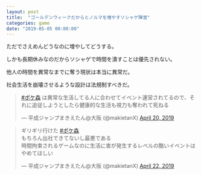 ```yaml
---
layout: post
title:  "ゴールデンウィークだからとノルマを増やすソシャゲ陣営"
categories: game
date: "2019-05-05 00:00:00"
---
```


ただでさえめんどうなのに増やしてどうする。

しかも長期休みなのだからソシャゲで時間を潰すことは優先されない。

他人の時間を異常なまでに奪う現状は本当に異常だ。

社会生活を崩壊させるような設計は法規制すべきだ。

<blockquote class="twitter-tweet"><p lang="ja" dir="ltr"><a href="https://twitter.com/hashtag/%E3%83%9D%E3%82%B1%E6%A3%AE?src=hash&amp;ref_src=twsrc%5Etfw">#ポケ森</a> は異常な生活してる人に合わせてイベント運営されてるので、それに追従しようとしたら健康的な生活も視力も奪われて死ねる</p>&mdash; 平成ジャンプまきえたん@大阪 (@makietanX) <a href="https://twitter.com/makietanX/status/1119635815674470401?ref_src=twsrc%5Etfw">April 20, 2019</a></blockquote> <script async src="https://platform.twitter.com/widgets.js" charset="utf-8"></script>

<blockquote class="twitter-tweet"><p lang="ja" dir="ltr">ギリギリ行けた <a href="https://twitter.com/hashtag/%E3%83%9D%E3%82%B1%E6%A3%AE?src=hash&amp;ref_src=twsrc%5Etfw">#ポケ森</a> <br>もちろん出社できてないし最悪である<br>時間拘束されるゲームなのに生活に害が発生するレベルの酷いイベントはやめてほしい</p>&mdash; 平成ジャンプまきえたん@大阪 (@makietanX) <a href="https://twitter.com/makietanX/status/1120203123262279680?ref_src=twsrc%5Etfw">April 22, 2019</a></blockquote> <script async src="https://platform.twitter.com/widgets.js" charset="utf-8"></script>
